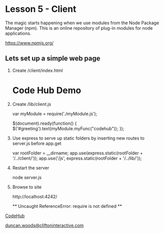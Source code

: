Lesson 5 - Client
=================

The magic starts happening when we use modules from the Node Package Manager (npm). This is an online repository of plug-in modules for node applications.

https://www.npmjs.org/

Lets set up a simple web page
-----------------------------

1. Create /client/index.html

    <html>
        <head>
            <script src="//ajax.googleapis.com/ajax/libs/jquery/1.11.0/jquery.min.js"></script>
            <script src="/js/client.js"></script>
        </head>
        <body>
            <h1>Code Hub Demo</h1>
            <p id="greeting"></p>
        </body>
    </html>


2. Create /lib/client.js

    var myModule = require('./myModule.js');

    $(document).ready(function() {
        $('#greeting').text(myModule.myFunc("codehub"));
    });


3. Use express to serve up static folders by inserting new routes to server.js before app.get

    var rootFolder = __dirname;
    app.use(express.static(rootFolder + '/../client/'));
    app.use('/js', express.static(rootFolder + '/../lib/'));


4. Restart the server

    node server.js


5. Browse to site

    http://localhost:4242/

    ** Uncaught ReferenceError: require is not defined **


[CodeHub](http://www.codehub.org.uk/)

<duncan.woods@cliftoninteractive.com>